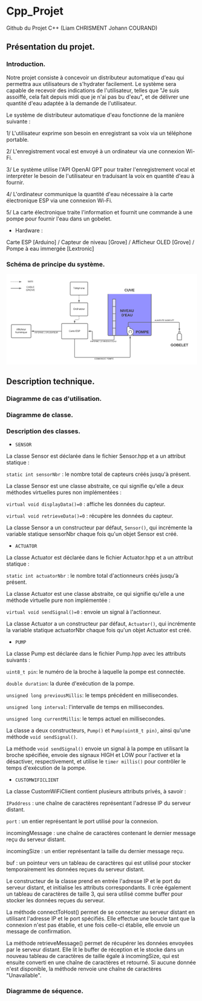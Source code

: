 # Cpp_Projet
Github du Projet C++ (Liam CHRISMENT Johann COURAND)

## Présentation du projet. 

### Introduction. 

Notre projet consiste à concevoir un distributeur automatique d'eau qui permettra aux utilisateurs de s'hydrater facilement. Le système sera capable de recevoir des indications de l'utilisateur, telles que "Je suis assoiffé, cela fait depuis midi que je n'ai pas bu d'eau", et de délivrer une quantité d'eau adaptée à la demande de l'utilisateur.

Le système de distributeur automatique d'eau fonctionne de la manière suivante :

1/ L'utilisateur exprime son besoin en enregistrant sa voix via un téléphone portable.

2/ L'enregistrement vocal est envoyé à un ordinateur via une connexion Wi-Fi.

3/ Le système utilise l'API OpenAI GPT pour traiter l'enregistrement vocal et interpréter le besoin de l'utilisateur en traduisant la voix en quantité d'eau à fournir.

4/ L'ordinateur communique la quantité d'eau nécessaire à la carte électronique ESP via une connexion Wi-Fi.

5/ La carte électronique traite l'information et fournit une commande à une pompe pour fournir l'eau dans un gobelet.

- Hardware : 

Carte ESP [Arduino] / Capteur de niveau [Grove] / Afficheur OLED [Grove] / Pompe à eau immergée [Lextronic] 

### Schéma de principe du système. 

![image](Schema_principe.png)

## Description technique. 

### Diagramme de cas d'utilisation. 

### Diagramme de classe. 

### Description des classes. 

- ```SENSOR```

La classe Sensor est déclarée dans le fichier Sensor.hpp et a un attribut statique :

```static int sensorNbr``` : le nombre total de capteurs créés jusqu'à présent.

La classe Sensor est une classe abstraite, ce qui signifie qu'elle a deux méthodes virtuelles pures non implémentées :

```virtual void displayData()=0``` : affiche les données du capteur.

```virtual void retrieveData()=0``` : récupère les données du capteur.

La classe Sensor a un constructeur par défaut, ```Sensor()```, qui incrémente la variable statique sensorNbr chaque fois qu'un objet Sensor est créé.

- ```ACTUATOR```

La classe Actuator est déclarée dans le fichier Actuator.hpp et a un attribut statique :

```static int actuatorNbr``` : le nombre total d'actionneurs créés jusqu'à présent.

La classe Actuator est une classe abstraite, ce qui signifie qu'elle a une méthode virtuelle pure non implémentée :

```virtual void sendSignal()=0``` : envoie un signal à l'actionneur.

La classe Actuator a un constructeur par défaut, ```Actuator()```, qui incrémente la variable statique actuatorNbr chaque fois qu'un objet Actuator est créé.

- ```PUMP```

La classe Pump est déclarée dans le fichier Pump.hpp avec les attributs suivants :

```uint8_t pin```: le numéro de la broche à laquelle la pompe est connectée.

```double duration```: la durée d'exécution de la pompe.

```unsigned long previousMillis```: le temps précédent en millisecondes.

```unsigned long interval```: l'intervalle de temps en millisecondes.

```unsigned long currentMillis```: le temps actuel en millisecondes.

La classe a deux constructeurs, ```Pump()``` et ```Pump(uint8_t pin)```, ainsi qu'une méthode ```void sendSignal()```.

La méthode ```void sendSignal()``` envoie un signal à la pompe en utilisant la broche spécifiée, envoie des signaux HIGH et LOW pour l'activer et la désactiver, respectivement, et utilise le ```timer millis()``` pour contrôler le temps d'exécution de la pompe.

- ```CUSTOMWIFICLIENT```

La classe CustomWiFiClient contient plusieurs attributs privés, à savoir :

```IPaddress``` : une chaîne de caractères représentant l'adresse IP du serveur distant.

```port``` : un entier représentant le port utilisé pour la connexion.

incomingMessage : une chaîne de caractères contenant le dernier message reçu du serveur distant.

incomingSize : un entier représentant la taille du dernier message reçu.

buf : un pointeur vers un tableau de caractères qui est utilisé pour stocker temporairement les données reçues du serveur distant.

Le constructeur de la classe prend en entrée l'adresse IP et le port du serveur distant, et initialise les attributs correspondants. Il crée également un tableau de caractères de taille 3, qui sera utilisé comme buffer pour stocker les données reçues du serveur.

La méthode connectToHost() permet de se connecter au serveur distant en utilisant l'adresse IP et le port spécifiés. Elle effectue une boucle tant que la connexion n'est pas établie, et une fois celle-ci établie, elle envoie un message de confirmation.

La méthode retrieveMessage() permet de récupérer les données envoyées par le serveur distant. Elle lit le buffer de réception et le stocke dans un nouveau tableau de caractères de taille égale à incomingSize, qui est ensuite converti en une chaîne de caractères et retourné. Si aucune donnée n'est disponible, la méthode renvoie une chaîne de caractères "Unavailable".

### Diagramme de séquence. 
